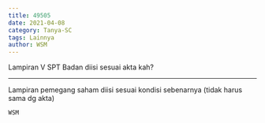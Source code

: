```yaml
---
title: 49505
date: 2021-04-08
category: Tanya-SC
tags: Lainnya
author: WSM
---
```


Lampiran V SPT Badan diisi sesuai akta kah?

---

Lampiran pemegang saham diisi sesuai kondisi sebenarnya (tidak harus sama dg akta)

`WSM`
